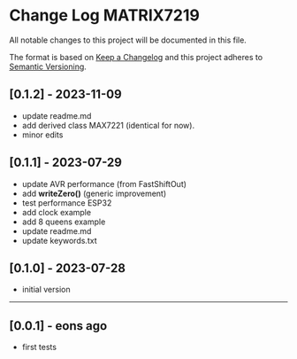 # Change Log MATRIX7219

All notable changes to this project will be documented in this file.

The format is based on [Keep a Changelog](http://keepachangelog.com/)
and this project adheres to [Semantic Versioning](http://semver.org/).


## [0.1.2] - 2023-11-09
- update readme.md
- add derived class MAX7221 (identical for now).
- minor edits


## [0.1.1] - 2023-07-29
- update AVR performance (from FastShiftOut)
- add **writeZero()** (generic improvement)
- test performance ESP32
- add clock example
- add 8 queens example
- update readme.md
- update keywords.txt

## [0.1.0] - 2023-07-28
- initial version

----

## [0.0.1] - eons ago
- first tests


